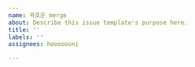 ```yaml
---
name: 곽호은 merge
about: Describe this issue template's purpose here.
title: ''
labels: ''
assignees: hooooooni

---
```



